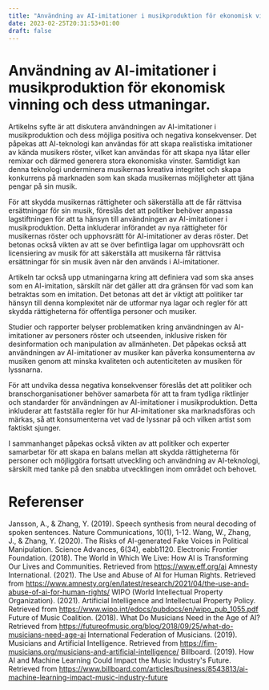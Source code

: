 ```yaml
---
title: "Användning av AI-imitationer i musikproduktion för ekonomisk vinning och dess utmaningar"
date: 2023-02-25T20:31:53+01:00
draft: false
---
```


# Användning av AI-imitationer i musikproduktion för ekonomisk vinning och dess utmaningar.

Artikelns syfte är att diskutera användningen av AI-imitationer i musikproduktion och dess möjliga positiva och negativa konsekvenser. Det påpekas att AI-teknologi kan användas för att skapa realistiska imitationer av kända musikers röster, vilket kan användas för att skapa nya låtar eller remixar och därmed generera stora ekonomiska vinster. Samtidigt kan denna teknologi underminera musikernas kreativa integritet och skapa konkurrens på marknaden som kan skada musikernas möjligheter att tjäna pengar på sin musik.

För att skydda musikernas rättigheter och säkerställa att de får rättvisa ersättningar för sin musik, föreslås det att politiker behöver anpassa lagstiftningen för att ta hänsyn till användningen av AI-imitationer i musikproduktion. Detta inkluderar införandet av nya rättigheter för musikernas röster och upphovsrätt för AI-imitationer av deras röster. Det betonas också vikten av att se över befintliga lagar om upphovsrätt och licensiering av musik för att säkerställa att musikerna får rättvisa ersättningar för sin musik även när den används i AI-imitationer.

Artikeln tar också upp utmaningarna kring att definiera vad som ska anses som en AI-imitation, särskilt när det gäller att dra gränsen för vad som kan betraktas som en imitation. Det betonas att det är viktigt att politiker tar hänsyn till denna komplexitet när de utformar nya lagar och regler för att skydda rättigheterna för offentliga personer och musiker.

Studier och rapporter belyser problematiken kring användningen av AI-imitationer av personers röster och utseenden, inklusive risken för desinformation och manipulation av allmänheten. Det påpekas också att användningen av AI-imitationer av musiker kan påverka konsumenterna av musiken genom att minska kvaliteten och autenticiteten av musiken för lyssnarna.

För att undvika dessa negativa konsekvenser föreslås det att politiker och branschorganisationer behöver samarbeta för att ta fram tydliga riktlinjer och standarder för användningen av AI-imitationer i musikproduktion. Detta inkluderar att fastställa regler för hur AI-imitationer ska marknadsföras och märkas, så att konsumenterna vet vad de lyssnar på och vilken artist som faktiskt sjunger.

I sammanhanget påpekas också vikten av att politiker och experter samarbetar för att skapa en balans mellan att skydda rättigheterna för personer och möjliggöra fortsatt utveckling och användning av AI-teknologi, särskilt med tanke på den snabba utvecklingen inom området och behovet.

# Referenser

Jansson, A., & Zhang, Y. (2019). Speech synthesis from neural decoding of spoken sentences. Nature Communications, 10(1), 1-12.
Wang, W., Zhang, J., & Zhang, Y. (2020). The Risks of AI-generated Fake Voices in Political Manipulation. Science Advances, 6(34), eabb1120.
Electronic Frontier Foundation. (2018). The World in Which We Live: How AI is Transforming Our Lives and Communities. Retrieved from https://www.eff.org/ai
Amnesty International. (2021). The Use and Abuse of AI for Human Rights. Retrieved from https://www.amnesty.org/en/latest/research/2021/04/the-use-and-abuse-of-ai-for-human-rights/
WIPO (World Intellectual Property Organization). (2021). Artificial Intelligence and Intellectual Property Policy. Retrieved from https://www.wipo.int/edocs/pubdocs/en/wipo_pub_1055.pdf
Future of Music Coalition. (2018). What Do Musicians Need in the Age of AI? Retrieved from https://futureofmusic.org/blog/2018/09/25/what-do-musicians-need-age-ai
International Federation of Musicians. (2019). Musicians and Artificial Intelligence. Retrieved from https://fim-musicians.org/musicians-and-artificial-intelligence/
Billboard. (2019). How AI and Machine Learning Could Impact the Music Industry's Future. Retrieved from https://www.billboard.com/articles/business/8543813/ai-machine-learning-impact-music-industry-future

